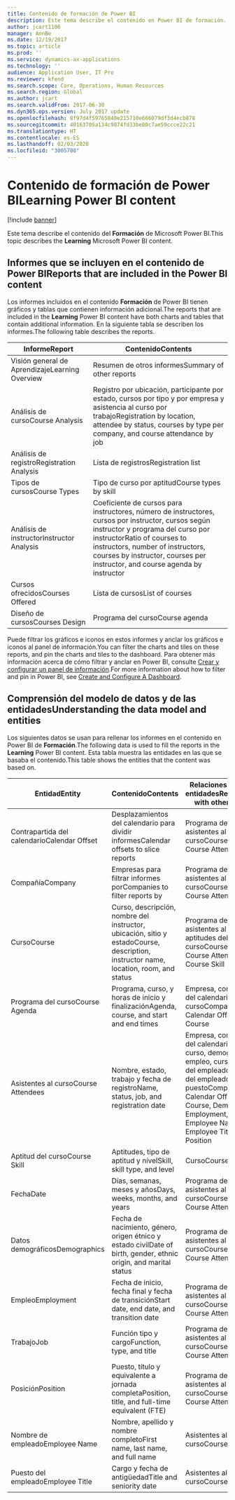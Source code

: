 ```yaml
---
title: Contenido de formación de Power BI
description: Este tema describe el contenido en Power BI de formación.
author: jcart1106
manager: AnnBe
ms.date: 12/19/2017
ms.topic: article
ms.prod: ''
ms.service: dynamics-ax-applications
ms.technology: ''
audience: Application User, IT Pro
ms.reviewer: kfend
ms.search.scope: Core, Operations, Human Resources
ms.search.region: Global
ms.author: jcart
ms.search.validFrom: 2017-06-30
ms.dyn365.ops.version: July 2017 update
ms.openlocfilehash: 8f97d4f59765840e215710e666079df3d4ecb878
ms.sourcegitcommit: 40163705a134c9874fd33be80c7ae59ccce22c21
ms.translationtype: HT
ms.contentlocale: es-ES
ms.lasthandoff: 02/03/2020
ms.locfileid: "3005788"
---
```

# <a name="learning-power-bi-content"></a><span data-ttu-id="e4bf2-103">Contenido de formación de Power BI</span><span class="sxs-lookup"><span data-stu-id="e4bf2-103">Learning Power BI content</span></span>

[!include [banner](../includes/banner.md)]

<span data-ttu-id="e4bf2-104">Este tema describe el contenido del **Formación** de Microsoft Power BI.</span><span class="sxs-lookup"><span data-stu-id="e4bf2-104">This topic describes the **Learning** Microsoft Power BI content.</span></span>

## <a name="reports-that-are-included-in-the-power-bi-content"></a><span data-ttu-id="e4bf2-105">Informes que se incluyen en el contenido de Power BI</span><span class="sxs-lookup"><span data-stu-id="e4bf2-105">Reports that are included in the Power BI content</span></span>

<span data-ttu-id="e4bf2-106">Los informes incluidos en el contenido **Formación** de Power BI tienen gráficos y tablas que contienen información adicional.</span><span class="sxs-lookup"><span data-stu-id="e4bf2-106">The reports that are included in the **Learning** Power BI content have both charts and tables that contain additional information.</span></span> <span data-ttu-id="e4bf2-107">En la siguiente tabla se describen los informes.</span><span class="sxs-lookup"><span data-stu-id="e4bf2-107">The following table describes the reports.</span></span>

| <span data-ttu-id="e4bf2-108">Informe</span><span class="sxs-lookup"><span data-stu-id="e4bf2-108">Report</span></span>                | <span data-ttu-id="e4bf2-109">Contenido</span><span class="sxs-lookup"><span data-stu-id="e4bf2-109">Contents</span></span> |
|-----------------------|----------|
| <span data-ttu-id="e4bf2-110">Visión general de Aprendizaje</span><span class="sxs-lookup"><span data-stu-id="e4bf2-110">Learning Overview</span></span>     | <span data-ttu-id="e4bf2-111">Resumen de otros informes</span><span class="sxs-lookup"><span data-stu-id="e4bf2-111">Summary of other reports</span></span> |
| <span data-ttu-id="e4bf2-112">Análisis de curso</span><span class="sxs-lookup"><span data-stu-id="e4bf2-112">Course Analysis</span></span>       | <span data-ttu-id="e4bf2-113">Registro por ubicación, participante por estado, cursos por tipo y por empresa y asistencia al curso por trabajo</span><span class="sxs-lookup"><span data-stu-id="e4bf2-113">Registration by location, attendee by status, courses by type per company, and course attendance by job</span></span> |
| <span data-ttu-id="e4bf2-114">Análisis de registro</span><span class="sxs-lookup"><span data-stu-id="e4bf2-114">Registration Analysis</span></span> | <span data-ttu-id="e4bf2-115">Lista de registros</span><span class="sxs-lookup"><span data-stu-id="e4bf2-115">Registration list</span></span> |
| <span data-ttu-id="e4bf2-116">Tipos de cursos</span><span class="sxs-lookup"><span data-stu-id="e4bf2-116">Course Types</span></span>          | <span data-ttu-id="e4bf2-117">Tipo de curso por aptitud</span><span class="sxs-lookup"><span data-stu-id="e4bf2-117">Course types by skill</span></span> |
| <span data-ttu-id="e4bf2-118">Análisis de instructor</span><span class="sxs-lookup"><span data-stu-id="e4bf2-118">Instructor Analysis</span></span>   | <span data-ttu-id="e4bf2-119">Coeficiente de cursos para instructores, número de instructores, cursos por instructor, cursos según instructor y programa del curso por instructor</span><span class="sxs-lookup"><span data-stu-id="e4bf2-119">Ratio of courses to instructors, number of instructors, courses by instructor, courses per instructor, and course agenda by instructor</span></span> |
| <span data-ttu-id="e4bf2-120">Cursos ofrecidos</span><span class="sxs-lookup"><span data-stu-id="e4bf2-120">Courses Offered</span></span>       | <span data-ttu-id="e4bf2-121">Lista de cursos</span><span class="sxs-lookup"><span data-stu-id="e4bf2-121">List of courses</span></span> |
| <span data-ttu-id="e4bf2-122">Diseño de cursos</span><span class="sxs-lookup"><span data-stu-id="e4bf2-122">Courses Design</span></span>        | <span data-ttu-id="e4bf2-123">Programa del curso</span><span class="sxs-lookup"><span data-stu-id="e4bf2-123">Course agenda</span></span> |

<span data-ttu-id="e4bf2-124">Puede filtrar los gráficos e iconos en estos informes y anclar los gráficos e iconos al panel de información.</span><span class="sxs-lookup"><span data-stu-id="e4bf2-124">You can filter the charts and tiles on these reports, and pin the charts and tiles to the dashboard.</span></span> <span data-ttu-id="e4bf2-125">Para obtener más información acerca de cómo filtrar y anclar en Power BI, consulte [Crear y configurar un panel de información](https://powerbi.microsoft.com/guided-learning/powerbi-learning-4-2-create-configure-dashboards).</span><span class="sxs-lookup"><span data-stu-id="e4bf2-125">For more information about how to filter and pin in Power BI, see [Create and Configure A Dashboard](https://powerbi.microsoft.com/guided-learning/powerbi-learning-4-2-create-configure-dashboards).</span></span>

## <a name="understanding-the-data-model-and-entities"></a><span data-ttu-id="e4bf2-126">Comprensión del modelo de datos y de las entidades</span><span class="sxs-lookup"><span data-stu-id="e4bf2-126">Understanding the data model and entities</span></span>

<span data-ttu-id="e4bf2-127">Los siguientes datos se usan para rellenar los informes en el contenido en Power BI de **Formación**.</span><span class="sxs-lookup"><span data-stu-id="e4bf2-127">The following data is used to fill the reports in the **Learning** Power BI content.</span></span> <span data-ttu-id="e4bf2-128">Esta tabla muestra las entidades en las que se basaba el contenido.</span><span class="sxs-lookup"><span data-stu-id="e4bf2-128">This table shows the entities that the content was based on.</span></span>

| <span data-ttu-id="e4bf2-129">Entidad</span><span class="sxs-lookup"><span data-stu-id="e4bf2-129">Entity</span></span>           | <span data-ttu-id="e4bf2-130">Contenido</span><span class="sxs-lookup"><span data-stu-id="e4bf2-130">Contents</span></span>                                                         | <span data-ttu-id="e4bf2-131">Relaciones con otras entidades</span><span class="sxs-lookup"><span data-stu-id="e4bf2-131">Relationships with other entities</span></span> |
|------------------|------------------------------------------------------------------|-----------------------------------|
| <span data-ttu-id="e4bf2-132">Contrapartida del calendario</span><span class="sxs-lookup"><span data-stu-id="e4bf2-132">Calendar Offset</span></span>  | <span data-ttu-id="e4bf2-133">Desplazamientos del calendario para dividir informes</span><span class="sxs-lookup"><span data-stu-id="e4bf2-133">Calendar offsets to slice reports</span></span>                                | <span data-ttu-id="e4bf2-134">Programa del curso, asistentes al curso</span><span class="sxs-lookup"><span data-stu-id="e4bf2-134">Course Agenda, Course Attendees</span></span> |
| <span data-ttu-id="e4bf2-135">Compañía</span><span class="sxs-lookup"><span data-stu-id="e4bf2-135">Company</span></span>          | <span data-ttu-id="e4bf2-136">Empresas para filtrar informes por</span><span class="sxs-lookup"><span data-stu-id="e4bf2-136">Companies to filter reports by</span></span>                                   | <span data-ttu-id="e4bf2-137">Programa del curso, asistentes al curso</span><span class="sxs-lookup"><span data-stu-id="e4bf2-137">Course Agenda, Course Attendees</span></span> |
| <span data-ttu-id="e4bf2-138">Curso</span><span class="sxs-lookup"><span data-stu-id="e4bf2-138">Course</span></span>           | <span data-ttu-id="e4bf2-139">Curso, descripción, nombre del instructor, ubicación, sitio y estado</span><span class="sxs-lookup"><span data-stu-id="e4bf2-139">Course, description, instructor name, location, room, and status</span></span> | <span data-ttu-id="e4bf2-140">Programa del curso, asistentes al curso, aptitudes del curso</span><span class="sxs-lookup"><span data-stu-id="e4bf2-140">Course Agenda, Course Attendees, Course Skill</span></span> |
| <span data-ttu-id="e4bf2-141">Programa del curso</span><span class="sxs-lookup"><span data-stu-id="e4bf2-141">Course Agenda</span></span>    | <span data-ttu-id="e4bf2-142">Programa, curso, y horas de inicio y finalización</span><span class="sxs-lookup"><span data-stu-id="e4bf2-142">Agenda, course, and start and end times</span></span>                          | <span data-ttu-id="e4bf2-143">Empresa, contrapartida del calendario, fecha, curso</span><span class="sxs-lookup"><span data-stu-id="e4bf2-143">Company, Calendar Offset, Date, Course</span></span> |
| <span data-ttu-id="e4bf2-144">Asistentes al curso</span><span class="sxs-lookup"><span data-stu-id="e4bf2-144">Course Attendees</span></span> | <span data-ttu-id="e4bf2-145">Nombre, estado, trabajo y fecha de registro</span><span class="sxs-lookup"><span data-stu-id="e4bf2-145">Name, status, job, and registration date</span></span>                         | <span data-ttu-id="e4bf2-146">Empresa, contrapartida del calendario, fecha, curso, demografía, empleo, curso, nombre del empleado, puesto del empleado, trabajo, puesto</span><span class="sxs-lookup"><span data-stu-id="e4bf2-146">Company, Calendar Offset, Date, Course, Demographics, Employment, Course, Employee Name, Employee Title, Job, Position</span></span> |
| <span data-ttu-id="e4bf2-147">Aptitud del curso</span><span class="sxs-lookup"><span data-stu-id="e4bf2-147">Course Skill</span></span>     | <span data-ttu-id="e4bf2-148">Aptitudes, tipo de aptitud y nivel</span><span class="sxs-lookup"><span data-stu-id="e4bf2-148">Skill, skill type, and level</span></span>                                     | <span data-ttu-id="e4bf2-149">Curso</span><span class="sxs-lookup"><span data-stu-id="e4bf2-149">Course</span></span> |
| <span data-ttu-id="e4bf2-150">Fecha</span><span class="sxs-lookup"><span data-stu-id="e4bf2-150">Date</span></span>             | <span data-ttu-id="e4bf2-151">Días, semanas, meses y años</span><span class="sxs-lookup"><span data-stu-id="e4bf2-151">Days, weeks, months, and years</span></span>                                   | <span data-ttu-id="e4bf2-152">Programa del curso, asistentes al curso</span><span class="sxs-lookup"><span data-stu-id="e4bf2-152">Course Agenda, Course Attendees</span></span> |
| <span data-ttu-id="e4bf2-153">Datos demográficos</span><span class="sxs-lookup"><span data-stu-id="e4bf2-153">Demographics</span></span>     | <span data-ttu-id="e4bf2-154">Fecha de nacimiento, género, origen étnico y estado civil</span><span class="sxs-lookup"><span data-stu-id="e4bf2-154">Date of birth, gender, ethnic origin, and marital status</span></span>         | <span data-ttu-id="e4bf2-155">Programa del curso, asistentes al curso</span><span class="sxs-lookup"><span data-stu-id="e4bf2-155">Course Agenda, Course Attendees</span></span> |
| <span data-ttu-id="e4bf2-156">Empleo</span><span class="sxs-lookup"><span data-stu-id="e4bf2-156">Employment</span></span>       | <span data-ttu-id="e4bf2-157">Fecha de inicio, fecha final y fecha de transición</span><span class="sxs-lookup"><span data-stu-id="e4bf2-157">Start date, end date, and transition date</span></span>                        | <span data-ttu-id="e4bf2-158">Programa del curso, asistentes al curso</span><span class="sxs-lookup"><span data-stu-id="e4bf2-158">Course Agenda, Course Attendees</span></span> |
| <span data-ttu-id="e4bf2-159">Trabajo</span><span class="sxs-lookup"><span data-stu-id="e4bf2-159">Job</span></span>              | <span data-ttu-id="e4bf2-160">Función tipo y cargo</span><span class="sxs-lookup"><span data-stu-id="e4bf2-160">Function, type, and title</span></span>                                        | <span data-ttu-id="e4bf2-161">Programa del curso, asistentes al curso</span><span class="sxs-lookup"><span data-stu-id="e4bf2-161">Course Agenda, Course Attendees</span></span> |
| <span data-ttu-id="e4bf2-162">Posición</span><span class="sxs-lookup"><span data-stu-id="e4bf2-162">Position</span></span>         | <span data-ttu-id="e4bf2-163">Puesto, título y equivalente a jornada completa</span><span class="sxs-lookup"><span data-stu-id="e4bf2-163">Position, title, and full-time equivalent (FTE)</span></span>                  | <span data-ttu-id="e4bf2-164">Programa del curso, asistentes al curso</span><span class="sxs-lookup"><span data-stu-id="e4bf2-164">Course Agenda, Course Attendees</span></span> |
| <span data-ttu-id="e4bf2-165">Nombre de empleado</span><span class="sxs-lookup"><span data-stu-id="e4bf2-165">Employee Name</span></span>    | <span data-ttu-id="e4bf2-166">Nombre, apellido y nombre completo</span><span class="sxs-lookup"><span data-stu-id="e4bf2-166">First name, last name, and full name</span></span>                             | <span data-ttu-id="e4bf2-167">Asistentes al curso</span><span class="sxs-lookup"><span data-stu-id="e4bf2-167">Course Attendees</span></span> |
| <span data-ttu-id="e4bf2-168">Puesto del empleado</span><span class="sxs-lookup"><span data-stu-id="e4bf2-168">Employee Title</span></span>   | <span data-ttu-id="e4bf2-169">Cargo y fecha de antigüedad</span><span class="sxs-lookup"><span data-stu-id="e4bf2-169">Title and seniority date</span></span>                                         | <span data-ttu-id="e4bf2-170">Asistentes al curso</span><span class="sxs-lookup"><span data-stu-id="e4bf2-170">Course Attendees</span></span> |
